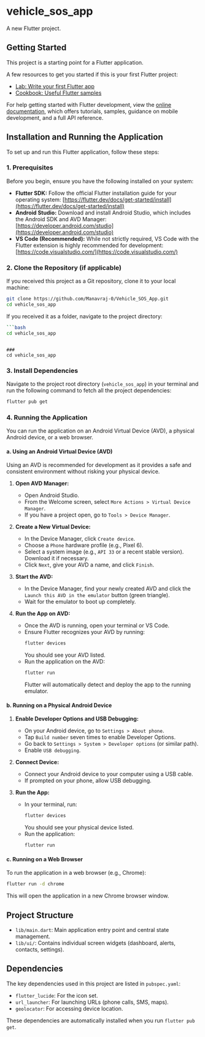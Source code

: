 # vehicle_sos_app

A new Flutter project.

## Getting Started

This project is a starting point for a Flutter application.

A few resources to get you started if this is your first Flutter project:

- [Lab: Write your first Flutter app](https://docs.flutter.dev/get-started/codelab)
- [Cookbook: Useful Flutter samples](https://docs.flutter.dev/cookbook)

For help getting started with Flutter development, view the
[online documentation](https://docs.flutter.dev/), which offers tutorials,
samples, guidance on mobile development, and a full API reference.

## Installation and Running the Application

To set up and run this Flutter application, follow these steps:

### 1. Prerequisites

Before you begin, ensure you have the following installed on your system:

*   **Flutter SDK:** Follow the official Flutter installation guide for your operating system: [https://flutter.dev/docs/get-started/install](https://flutter.dev/docs/get-started/install)
*   **Android Studio:** Download and install Android Studio, which includes the Android SDK and AVD Manager: [https://developer.android.com/studio](https://developer.android.com/studio)
*   **VS Code (Recommended):** While not strictly required, VS Code with the Flutter extension is highly recommended for development: [https://code.visualstudio.com/](https://code.visualstudio.com/)

### 2. Clone the Repository (if applicable)

If you received this project as a Git repository, clone it to your local machine:

```bash
git clone https://github.com/Manavraj-0/Vehicle_SOS_App.git
cd vehicle_sos_app
```

If you received it as a folder, navigate to the project directory:

```bash
```bash
cd vehicle_sos_app
```
```

###
cd vehicle_sos_app
```

### 3. Install Dependencies

Navigate to the project root directory (`vehicle_sos_app`) in your terminal and run the following command to fetch all the project dependencies:

```bash
flutter pub get
```

### 4. Running the Application

You can run the application on an Android Virtual Device (AVD), a physical Android device, or a web browser.

#### a. Using an Android Virtual Device (AVD)

Using an AVD is recommended for development as it provides a safe and consistent environment without risking your physical device.

1.  **Open AVD Manager:**
    *   Open Android Studio.
    *   From the Welcome screen, select `More Actions > Virtual Device Manager`.
    *   If you have a project open, go to `Tools > Device Manager`.

2.  **Create a New Virtual Device:**
    *   In the Device Manager, click `Create device`.
    *   Choose a `Phone` hardware profile (e.g., Pixel 6).
    *   Select a system image (e.g., `API 33` or a recent stable version). Download it if necessary.
    *   Click `Next`, give your AVD a name, and click `Finish`.

3.  **Start the AVD:**
    *   In the Device Manager, find your newly created AVD and click the `Launch this AVD in the emulator` button (green triangle).
    *   Wait for the emulator to boot up completely.

4.  **Run the App on AVD:**
    *   Once the AVD is running, open your terminal or VS Code.
    *   Ensure Flutter recognizes your AVD by running:
        ```bash
        flutter devices
        ```
        You should see your AVD listed.
    *   Run the application on the AVD:
        ```bash
        flutter run
        ```
        Flutter will automatically detect and deploy the app to the running emulator.

#### b. Running on a Physical Android Device

1.  **Enable Developer Options and USB Debugging:**
    *   On your Android device, go to `Settings > About phone`.
    *   Tap `Build number` seven times to enable Developer Options.
    *   Go back to `Settings > System > Developer options` (or similar path).
    *   Enable `USB debugging`.

2.  **Connect Device:**
    *   Connect your Android device to your computer using a USB cable.
    *   If prompted on your phone, allow USB debugging.

3.  **Run the App:**
    *   In your terminal, run:
        ```bash
        flutter devices
        ```
        You should see your physical device listed.
    *   Run the application:
        ```bash
        flutter run
        ```

#### c. Running on a Web Browser

To run the application in a web browser (e.g., Chrome):

```bash
flutter run -d chrome
```

This will open the application in a new Chrome browser window.

## Project Structure

*   `lib/main.dart`: Main application entry point and central state management.
*   `lib/ui/`: Contains individual screen widgets (dashboard, alerts, contacts, settings).

## Dependencies

The key dependencies used in this project are listed in `pubspec.yaml`:

*   `flutter_lucide`: For the icon set.
*   `url_launcher`: For launching URLs (phone calls, SMS, maps).
*   `geolocator`: For accessing device location.

These dependencies are automatically installed when you run `flutter pub get`.
